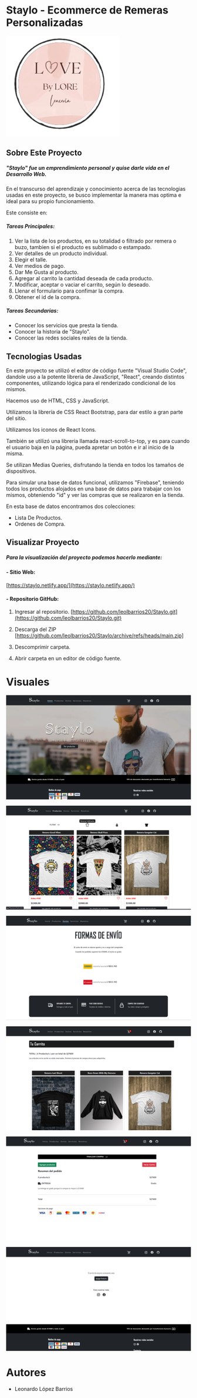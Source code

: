# Staylo - Ecommerce de Remeras Personalizadas

![](https://github.com/Ezequiel-Ramirez/ecommerce-lore/blob/main/src/components/assets/img/iconoLore.png)

## Sobre Este Proyecto

##### "Staylo" fue un emprendimiento personal y quise darle vida en el Desarrollo Web.

En el transcurso del aprendizaje y conocimiento acerca de las tecnologias usadas en este proyecto, se busco implementar la manera mas optima e ideal para su propio funcionamiento.

Este consiste en:

##### Tareas Principales:
1. Ver la lista de los productos, en su totalidad o filtrado por remera o buzo, tambien si el producto es sublimado o estampado.
2. Ver detalles de un producto individual.
3. Elegir el talle.
4. Ver medios de pago.
5. Dar Me Gusta al producto.
6. Agregar al carrito la cantidad deseada de cada producto.
7. Modificar, aceptar o vaciar el carrito, según lo deseado.
8. Llenar el formulario para confimar la compra.
9. Obtener el id de la compra.

##### Tareas Secundarias: 
- Conocer los servicios que presta la tienda.
- Conocer la historia de "Staylo".
- Conocer las redes sociales reales de la tienda.

## Tecnologias Usadas

En este proyecto se utilizó el editor de código fuente "Visual Studio Code", dandole uso a la potente libreria de JavaScript, "React", creando distintos componentes, utilizando lógica para el renderizado condicional de los mismos. 

Hacemos uso de HTML, CSS y JavaScript.

Utilizamos la librería de CSS React Bootstrap, para dar estilo a gran parte del sitio. 

Utilizamos los iconos de React Icons.

También se utilizó una libreria llamada react-scroll-to-top, y es para cuando el usuario baja en la página, pueda apretar un botón e ir al inicio de la misma. 

Se utilizan Medias Queries, disfrutando la tienda en todos los tamaños de dispositivos.

Para simular una base de datos funcional, utilizamos "Firebase", teniendo todos los productos alojados en una base de datos para trabajar con los mismos, obteniendo "id" y ver las compras que se realizaron en la tienda.

En esta base de datos encontramos dos colecciones:

- Lista De Productos.
- Ordenes de Compra.

## Visualizar Proyecto
##### Para la visualización del proyecto podemos hacerlo mediante:

#### - Sitio Web:
[https://staylo.netlify.app/](https://staylo.netlify.app/)

#### - Repositorio GitHub:

1. Ingresar al repositorio.
[https://github.com/leolbarrios20/Staylo.git](https://github.com/leolbarrios20/Staylo.git)

2. Descarga del ZIP
[https://github.com/leolbarrios20/Staylo/archive/refs/heads/main.zip]

3. Descomprimir carpeta.

4. Abrir carpeta en un editor de código fuente.

# Visuales

![](https://github.com/leolbarrios20/Staylo/blob/main/src/components/assets/img/Captura%201.jpg)

![](https://github.com/leolbarrios20/Staylo/blob/main/src/components/assets/img/Captura%202.jpg?raw=true)

![](https://github.com/leolbarrios20/Staylo/blob/main/src/components/assets/img/Captura%203.jpg?raw=true)

![](https://github.com/leolbarrios20/Staylo/blob/main/src/components/assets/img/Captura%204.jpg?raw=true)

![](https://github.com/leolbarrios20/Staylo/blob/main/src/components/assets/img/Captura%205.jpg?raw=true)

![](https://github.com/leolbarrios20/Staylo/blob/main/src/components/assets/img/Captura%206.jpg?raw=true)

# Autores
- Leonardo López Barrios
